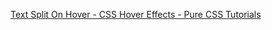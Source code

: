 [Text Split On Hover - CSS Hover Effects - Pure CSS Tutorials](https://www.youtube.com/watch?v=-dbto39qu2E)